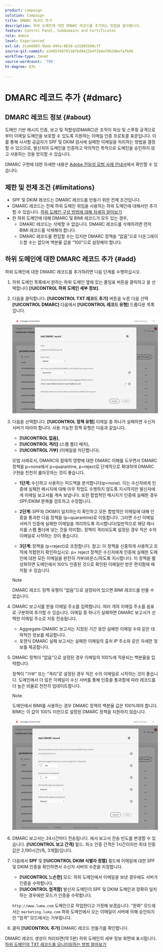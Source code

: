```yaml
---
product: campaign
solution: Campaign
title: DMARC 레코드 추가
description: 하위 도메인에 대한 DMARC 레코드를 추가하는 방법을 알아봅니다.
feature: Control Panel, Subdomains and Certificates
role: Admin
level: Experienced
exl-id: 2ca66983-5beb-495a-9639-a31905500cff
source-git-commit: a3485766791387bd9422b4f29daf86296efafb98
workflow-type: tm+mt
source-wordcount: '795'
ht-degree: 83%

---
```


# DMARC 레코드 추가 {#dmarc}

## DMARC 레코드 정보 {#about}

도메인 기반 메시지 인증, 보고 및 적합성(DMARC)은 조직이 피싱 및 스푸핑 공격으로부터 이메일 도메인을 보호할 수 있도록 지원하는 이메일 인증 프로토콜 표준입니다. 이를 통해 사서함 공급자가 SPF 및 DKIM 검사에 실패한 이메일을 처리하는 방법을 결정할 수 있으므로, 발신자의 도메인을 인증하고 악의적인 목적으로 도메인을 승인하지 않고 사용하는 것을 방지할 수 있습니다.

DMARC 구현에 대한 자세한 내용은 [Adobe 전달성 모범 사례 안내서](https://experienceleague.adobe.com/docs/deliverability-learn/deliverability-best-practice-guide/additional-resources/technotes/implement-dmarc.html?lang=ko)에서 확인할 수 있습니다.

## 제한 및 전제 조건 {#limitations}

* SPF 및 DKIM 레코드는 DMARC 레코드를 만들기 위한 전제 조건입니다.
* DMARC 레코드는 전체 하위 도메인 위임을 사용하는 하위 도메인에 대해서만 추가할 수 있습니다. [하위 도메인 구성 방법에 대해 자세히 알아보기](subdomains-branding.md#subdomain-delegation-methods)
* 한 하위 도메인에 대해 DMARC 및 BIMI 레코드가 모두 있는 경우,
   * DMARC 레코드는 삭제할 수 없습니다. DMARC 레코드를 삭제하려면 먼저 BIMI 레코드를 삭제해야 합니다.
   * DMARC 레코드를 편집할 수는 있지만 DMARC 정책을 “없음”으로 다운그레이드할 수는 없으며 백분율 값을 “100”으로 설정해야 합니다.

## 하위 도메인에 대한 DMARC 레코드 추가 {#add}

하위 도메인에 대한 DMARC 레코드를 추가하려면 다음 단계를 수행하십시오.

1. 하위 도메인 목록에서 원하는 하위 도메인 옆에 있는 줄임표 버튼을 클릭하고 을 선택합니다 **[!UICONTROL 하위 도메인 세부 정보]**.

1. 다음을 클릭합니다. **[!UICONTROL TXT 레코드 추가]** 버튼을 누른 다음 선택 **[!UICONTROL DMARC]** 다음에서 **[!UICONTROL 레코드 유형]** 드롭다운 목록입니다.

   ![](assets/dmarc-add.png)

1. 다음을 선택합니다. **[!UICONTROL 정책 유형]** 이메일 중 하나가 실패하면 수신자 서버가 따라야 합니다. 사용 가능한 정책 유형은 다음과 같습니다.

   * **[!UICONTROL 없음]**,
   * **[!UICONTROL 격리]** (스팸 폴더 배치),
   * **[!UICONTROL 거부]** (이메일을 차단합니다).

   모범 사례로서, DMARC의 잠재적 영향에 대한 DMARC 이해를 도우면서 DMARC 정책을 p=none에서 p=quarantine, p=reject로 단계적으로 확대하여 DMARC 구현을 천천히 롤아웃하는 것이 좋습니다.

   * **1단계:** 수신하고 사용하는 피드백을 분석합니다(p=none). 이는 수신자에게 인증에 실패한 메시지에 대해 아무 작업도 수행하지 않도록 지시하지만 발신자에게 이메일 보고서를 계속 보냅니다. 또한 합법적인 메시지가 인증에 실패한 경우 SPF/DKIM 문제를 검토하고 수정합니다.

   * **2단계:** SPF와 DKIM이 일치하는지 확인하고 모든 합법적인 이메일에 대해 인증을 통과한 다음 정책을 (p=quarantine)로 이동합니다. 그러면 수신 이메일 서버가 인증에 실패한 이메일을 격리하도록 지시합니다(일반적으로 해당 메시지를 스팸 폴더에 넣는 것을 의미함). 정책이 격리되도록 설정된 경우 적은 수의 이메일로 시작하는 것이 좋습니다.

   * **3단계:** 정책을 (p=reject)로 조정합니다. 참고: 이 정책을 신중하게 사용하고 조직에 적합한지 확인하십시오. p= reject 정책은 수신자에게 인증에 실패한 도메인에 대한 모든 이메일을 완전히 거부(바운스)하도록 지시합니다. 이 정책을 활성화하면 도메인에서 100% 인증된 것으로 확인된 이메일만 받은 편지함에 배치될 수 있습니다.

   >[!NOTE]
   >
   > DMARC 레코드 정책 유형이 “없음”으로 설정되어 있으면 BIMI 레코드를 만들 수 없습니다.

1. DMARC 보고서를 받을 이메일 주소를 입력합니다. 여러 개의 이메일 주소를 쉼표로 구분하여 추가할 수 있습니다. 이메일 중 하나가 실패하면 DMARC 보고서가 선택한 이메일 주소로 자동 전송됩니다.

   * Aggregate-DMARC 보고서는 지정된 기간 동안 실패한 이메일 수와 같은 대략적인 정보를 제공합니다.
   * 포렌식 DMARC 실패 보고서는 실패한 이메일의 출처 IP 주소와 같은 자세한 정보를 제공합니다.

1. DMARC 정책이 “없음”으로 설정된 경우 이메일의 100%에 적용되는 백분율을 입력합니다.

   정책이 “거부” 또는 “격리”로 설정된 경우 적은 수의 이메일로 시작하는 것이 좋습니다. 도메인에서 더 많은 이메일이 수신 서버를 통해 인증을 통과함에 따라 레코드를 더 높은 비율로 천천히 업데이트합니다.

   >[!NOTE]
   >
   >도메인에서 BIMI를 사용하는 경우 DMARC 정책의 백분율 값은 100%여야 합니다. BIMI는 이 값이 100% 미만으로 설정된 DMARC 정책을 지원하지 않습니다.

   ![](assets/dmarc-add2.png)

1. DMARC 보고서는 24시간마다 전송됩니다. 에서 보고서 전송 빈도를 변경할 수 있습니다. **[!UICONTROL 보고 간격]** 필드. 최소 인증 간격은 1시간이지만 최대 인증 값은 2,190시간(즉, 3개월)입니다.

1. 다음에서 **SPF** 및 **[!UICONTROL DKIM 식별자 정렬]** 필드에 이메일에 대한 SPF 및 DKIM 인증을 확인하면서 수신자 서버의 수준을 지정합니다.

   * **[!UICONTROL 느슨한]** 모드: 하위 도메인에서 이메일을 보낸 경우에도 서버가 인증을 수락합니다.
   * **[!UICONTROL 엄격함]** 발신자 도메인이 SPF 및 DKIM 도메인과 정확히 일치하는 경우에만 모드가 인증을 수락합니다.

   `http://www.luma.com` 도메인으로 작업한다고 가정해 보겠습니다. “완화” 모드에서는 `marketing.luma.com` 하위 도메인에서 오는 이메일이 서버에 의해 승인되지만 “엄격” 모드에서는 거부됩니다.

1. 클릭 **[!UICONTROL 추가]** DMARC 레코드 만들기를 확인합니다.

DMARC 레코드 생성이 처리되면(약 5분) 하위 도메인의 세부 정보 화면에 표시됩니다. [하위 도메인의 TXT 레코드를 모니터링하는 방법 알아보기](gs-txt-records.md#monitor)
